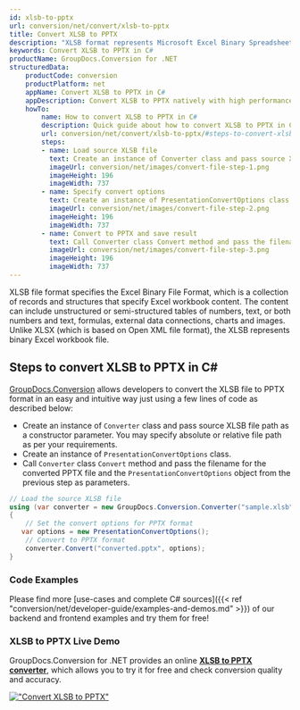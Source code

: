 ```yaml
---
id: xlsb-to-pptx
url: conversion/net/convert/xlsb-to-pptx
title: Convert XLSB to PPTX
description: "XLSB format represents Microsoft Excel Binary Spreadsheet File with .xlsb extension. Learn how to convert XLSB to PPTX file programmatically in C# language using GroupDocs.Conversion for .NET library."
keywords: Convert XLSB to PPTX in C#
productName: GroupDocs.Conversion for .NET
structuredData:
    productCode: conversion
    productPlatform: net
    appName: Convert XLSB to PPTX in C#
    appDescription: Convert XLSB to PPTX natively with high performance using C# language and server side GroupDocs.Conversion for .NET APIs, without the use of any software like Microsoft or Open Office.
    howTo:
        name: How to convert XLSB to PPTX in C# 
        description: Quick guide about how to convert XLSB to PPTX in C# with high performance and accuracy.
        url: conversion/net/convert/xlsb-to-pptx/#steps-to-convert-xlsb-to-pptx-in-c
        steps:
        - name: Load source XLSB file 
          text: Create an instance of Converter class and pass source XLSB file path as a constructor parameter. You may specify absolute or relative file path as per your requirements. 
          imageUrl: conversion/net/images/convert-file-step-1.png
          imageHeight: 196
          imageWidth: 737
        - name: Specify convert options 
          text: Create an instance of PresentationConvertOptions class.
          imageUrl: conversion/net/images/convert-file-step-2.png
          imageHeight: 196
          imageWidth: 737
        - name: Convert to PPTX and save result 
          text: Call Converter class Convert method and pass the filename for the converted HTML file and the PresentationConvertOptions object from the previous step as parameters.
          imageUrl: conversion/net/images/convert-file-step-3.png
          imageHeight: 196
          imageWidth: 737
---
```


XLSB file format specifies the Excel Binary File Format, which is a collection of records and structures that specify Excel workbook content. The content can include unstructured or semi-structured tables of numbers, text, or both numbers and text, formulas, external data connections, charts and images. Unlike XLSX (which is based on Open XML file format), the XLSB represents binary Excel workbook file.

## Steps to convert XLSB to PPTX in C#

[GroupDocs.Conversion](https://products.groupdocs.com/conversion/net) allows developers to convert the XLSB file to PPTX format in an easy and intuitive way just using a few lines of code as described below:

* Create an instance of `Converter` class and pass source XLSB file path as a constructor parameter. You may specify absolute or relative file path as per your requirements. 
* Create an instance of `PresentationConvertOptions` class.
* Call `Converter` class `Convert` method and pass the filename for the converted PPTX file and the `PresentationConvertOptions` object from the previous step as parameters.

```csharp
// Load the source XLSB file
using (var converter = new GroupDocs.Conversion.Converter("sample.xlsb"))
{
    // Set the convert options for PPTX format
   var options = new PresentationConvertOptions();
    // Convert to PPTX format
    converter.Convert("converted.pptx", options);
}
```

### Code Examples

Please find more [use-cases and complete C# sources]({{< ref "conversion/net/developer-guide/examples-and-demos.md" >}}) of our backend and frontend examples and try them for free!

### XLSB to PPTX Live Demo

GroupDocs.Conversion for .NET provides an online [**XLSB to PPTX converter**](https://products.groupdocs.app/conversion/xlsb-to-pptx), which allows you to try it for free and check conversion quality and accuracy.

[!["Convert XLSB to PPTX"](conversion/net/images/convert-to-pptx/convert-xlsb-to-pptx.png)](https://products.groupdocs.app/conversion/xlsb-to-pptx)